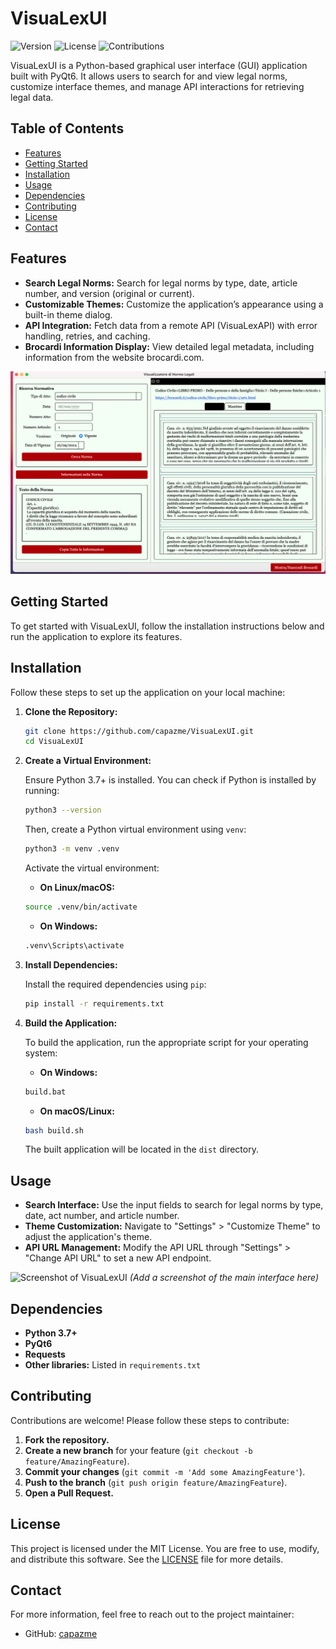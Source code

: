 # VisuaLexUI

![Version](https://img.shields.io/badge/version-0.0.5-blue) ![License](https://img.shields.io/badge/license-MIT-green) ![Contributions](https://img.shields.io/badge/contributions-welcome-orange)

VisuaLexUI is a Python-based graphical user interface (GUI) application built with PyQt6. It allows users to search for and view legal norms, customize interface themes, and manage API interactions for retrieving legal data.

## Table of Contents

- [Features](#features)
- [Getting Started](#getting-started)
- [Installation](#installation)
- [Usage](#usage)
- [Dependencies](#dependencies)
- [Contributing](#contributing)
- [License](#license)
- [Contact](#contact)

## Features

- **Search Legal Norms:** Search for legal norms by type, date, article number, and version (original or current).
- **Customizable Themes:** Customize the application’s appearance using a built-in theme dialog.
- **API Integration:** Fetch data from a remote API (VisuaLexAPI) with error handling, retries, and caching.
- **Brocardi Information Display:** View detailed legal metadata, including information from the website brocardi.com.

![Interfaccia Principale di VisuaLexUI](src/visualex_ui/resources/screen.png)

## Getting Started

To get started with VisuaLexUI, follow the installation instructions below and run the application to explore its features.

## Installation

Follow these steps to set up the application on your local machine:

1. **Clone the Repository:**

    ```bash
    git clone https://github.com/capazme/VisuaLexUI.git
    cd VisuaLexUI
    ```

2. **Create a Virtual Environment:**

   Ensure Python 3.7+ is installed. You can check if Python is installed by running:

    ```bash
    python3 --version
    ```

   Then, create a Python virtual environment using `venv`:

    ```bash
    python3 -m venv .venv
    ```

   Activate the virtual environment:

   - **On Linux/macOS:**

    ```bash
    source .venv/bin/activate
    ```

   - **On Windows:**

    ```bash
    .venv\Scripts\activate
    ```

3. **Install Dependencies:**

   Install the required dependencies using `pip`:

    ```bash
    pip install -r requirements.txt
    ```

4. **Build the Application:**

   To build the application, run the appropriate script for your operating system:

   - **On Windows:**

    ```bash
    build.bat
    ```

   - **On macOS/Linux:**

    ```bash
    bash build.sh
    ```

   The built application will be located in the `dist` directory.

## Usage

- **Search Interface:** Use the input fields to search for legal norms by type, date, act number, and article number.
- **Theme Customization:** Navigate to "Settings" > "Customize Theme" to adjust the application's theme.
- **API URL Management:** Modify the API URL through "Settings" > "Change API URL" to set a new API endpoint.

![Screenshot of VisuaLexUI](screenshot.png) *(Add a screenshot of the main interface here)*

## Dependencies

- **Python 3.7+**
- **PyQt6**
- **Requests**
- **Other libraries:** Listed in `requirements.txt`

## Contributing

Contributions are welcome! Please follow these steps to contribute:

1. **Fork the repository.**
2. **Create a new branch** for your feature (`git checkout -b feature/AmazingFeature`).
3. **Commit your changes** (`git commit -m 'Add some AmazingFeature'`).
4. **Push to the branch** (`git push origin feature/AmazingFeature`).
5. **Open a Pull Request.**

## License

This project is licensed under the MIT License. You are free to use, modify, and distribute this software. See the [LICENSE](LICENSE) file for more details.

## Contact

For more information, feel free to reach out to the project maintainer:

- GitHub: [capazme](https://github.com/capazme)
